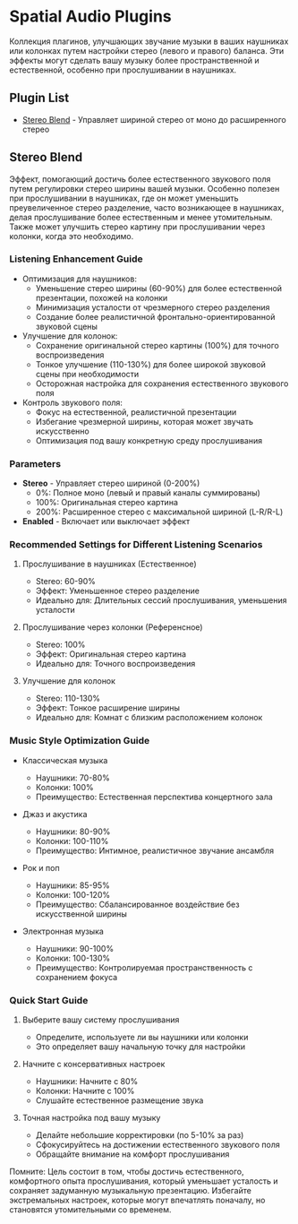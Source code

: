 # Spatial Audio Plugins

Коллекция плагинов, улучшающих звучание музыки в ваших наушниках или колонках путем настройки стерео (левого и правого) баланса. Эти эффекты могут сделать вашу музыку более пространственной и естественной, особенно при прослушивании в наушниках.

## Plugin List

- [Stereo Blend](#stereo-blend) - Управляет шириной стерео от моно до расширенного стерео

## Stereo Blend

Эффект, помогающий достичь более естественного звукового поля путем регулировки стерео ширины вашей музыки. Особенно полезен при прослушивании в наушниках, где он может уменьшить преувеличенное стерео разделение, часто возникающее в наушниках, делая прослушивание более естественным и менее утомительным. Также может улучшить стерео картину при прослушивании через колонки, когда это необходимо.

### Listening Enhancement Guide
- Оптимизация для наушников:
  - Уменьшение стерео ширины (60-90%) для более естественной презентации, похожей на колонки
  - Минимизация усталости от чрезмерного стерео разделения
  - Создание более реалистичной фронтально-ориентированной звуковой сцены
- Улучшение для колонок:
  - Сохранение оригинальной стерео картины (100%) для точного воспроизведения
  - Тонкое улучшение (110-130%) для более широкой звуковой сцены при необходимости
  - Осторожная настройка для сохранения естественного звукового поля
- Контроль звукового поля:
  - Фокус на естественной, реалистичной презентации
  - Избегание чрезмерной ширины, которая может звучать искусственно
  - Оптимизация под вашу конкретную среду прослушивания

### Parameters
- **Stereo** - Управляет стерео шириной (0-200%)
  - 0%: Полное моно (левый и правый каналы суммированы)
  - 100%: Оригинальная стерео картина
  - 200%: Расширенное стерео с максимальной шириной (L-R/R-L)
- **Enabled** - Включает или выключает эффект

### Recommended Settings for Different Listening Scenarios

1. Прослушивание в наушниках (Естественное)
   - Stereo: 60-90%
   - Эффект: Уменьшенное стерео разделение
   - Идеально для: Длительных сессий прослушивания, уменьшения усталости

2. Прослушивание через колонки (Референсное)
   - Stereo: 100%
   - Эффект: Оригинальная стерео картина
   - Идеально для: Точного воспроизведения

3. Улучшение для колонок
   - Stereo: 110-130%
   - Эффект: Тонкое расширение ширины
   - Идеально для: Комнат с близким расположением колонок

### Music Style Optimization Guide

- Классическая музыка
  - Наушники: 70-80%
  - Колонки: 100%
  - Преимущество: Естественная перспектива концертного зала

- Джаз и акустика
  - Наушники: 80-90%
  - Колонки: 100-110%
  - Преимущество: Интимное, реалистичное звучание ансамбля

- Рок и поп
  - Наушники: 85-95%
  - Колонки: 100-120%
  - Преимущество: Сбалансированное воздействие без искусственной ширины

- Электронная музыка
  - Наушники: 90-100%
  - Колонки: 100-130%
  - Преимущество: Контролируемая пространственность с сохранением фокуса

### Quick Start Guide

1. Выберите вашу систему прослушивания
   - Определите, используете ли вы наушники или колонки
   - Это определяет вашу начальную точку для настройки

2. Начните с консервативных настроек
   - Наушники: Начните с 80%
   - Колонки: Начните с 100%
   - Слушайте естественное размещение звука

3. Точная настройка под вашу музыку
   - Делайте небольшие корректировки (по 5-10% за раз)
   - Сфокусируйтесь на достижении естественного звукового поля
   - Обращайте внимание на комфорт прослушивания

Помните: Цель состоит в том, чтобы достичь естественного, комфортного опыта прослушивания, который уменьшает усталость и сохраняет задуманную музыкальную презентацию. Избегайте экстремальных настроек, которые могут впечатлять поначалу, но становятся утомительными со временем.